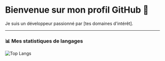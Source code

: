 # Bienvenue sur mon profil GitHub 👋

Je suis un développeur passionné par [tes domaines d'intérêt].

---

### 📊 Mes statistiques de langages

![Top Langs](https://github-readme-stats.vercel.app/api/top-langs/?username=<ton-nom-d-utilisateur>&layout=compact&theme=default)
